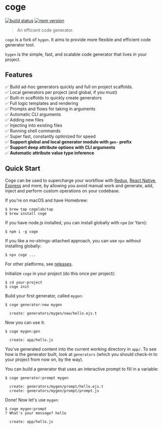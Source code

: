 # coge

[![build status](https://img.shields.io/travis/cogelab/coge/master.svg)](https://travis-ci.org/cogelab/coge)
[![npm version](https://img.shields.io/npm/v/coge.svg)](https://www.npmjs.com/package/coge)

> An efficient code generator.

`coge` is a fork of `hygen`. It aims to provide more flexible and efficient code generator tool.

`hygen` is the simple, fast, and scalable code generator that lives _in_ your project.

## Features

✅ Build ad-hoc generators quickly and full on project scaffolds.  
✅ Local generators per project (and global, if you must)  
✅ Built-in scaffolds to quickly create generators  
✅ Full logic templates and rendering  
✅ Prompts and flows for taking in arguments  
✅ Automatic CLI arguments  
✅ Adding new files  
✅ Injecting into existing files  
✅ Running shell commands  
✅ Super fast, constantly optimized for speed  
✅ __Support global and local generator module with `gen-` prefix__  
✅ __Support deep attribute options with CLI arguments__  
✅ __Automatic attribute value type inference__  

## Quick Start

Coge can be used to supercharge your workflow with [Redux](http://www.coge.io/redux), [React Native](http://www.coge.io/react-native), [Express](http://www.coge.io/express) and more, by allowing you avoid manual work and generate, add, inject and perform custom operations on your codebase.

If you're on macOS and have Homebrew:

```
$ brew tap cogelab/tap
$ brew install coge
```

If you have node.js installed, you can install globally with `npm` (or Yarn):

```
$ npm i -g coge
```

If you like a no-strings-attached approach, you can use `npx` without installing globally:

```
$ npx coge ...
```

For other platforms, see [releases](https://github.com/cogelab/coge/releases).

Initialize `coge` in your project (do this once per project):

```
$ cd your-project
$ coge init
```

Build your first generator, called `mygen`:

```
$ coge generator:new mygen

  create: generators/mygen/new/hello.ejs.t
```

Now you can use it:

```
$ coge mygen:gen

  create: app/hello.js
```

You've generated content into the current working directory in `app/`. To see how is the generator built, look at `generators` (which you should check-in to your project from now on, by the way).

You can build a generator that uses an interactive prompt to fill in a variable:

```
$ coge generator:prompt mygen

  create: generators/mygen/prompt/hello.ejs.t
  create: generators/mygen/prompt/prompt.js
```

Done! Now let's use `mygen`:

```
$ coge mygen:prompt
? What's your message? hello

  create: app/hello.js
```
